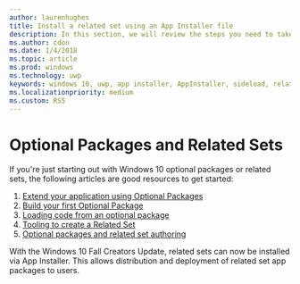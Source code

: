 ```yaml
---
author: laurenhughes
title: Install a related set using an App Installer file
description: In this section, we will review the steps you need to take to allow the installation of a related set via App Installer. We will also go through the steps to construct a *.appinstaller file that will define your related set.
ms.author: cdon
ms.date: 1/4/2018
ms.topic: article
ms.prod: windows
ms.technology: uwp
keywords: windows 10, uwp, app installer, AppInstaller, sideload, related set, optional packages
ms.localizationpriority: medium
ms.custom: RS5
---
```


# Optional Packages and Related Sets

If you're just starting out with Windows 10 optional packages or related sets, the following articles are good resources to get started: 

1.  [Extend your application using Optional Packages](https://blogs.msdn.microsoft.com/appinstaller/2017/04/05/uwpoptionalpackages/)
2.  [Build your first Optional Package](https://blogs.msdn.microsoft.com/appinstaller/2017/05/09/build-your-first-optional-package/)
3.  [Loading code from an optional package](https://blogs.msdn.microsoft.com/appinstaller/2017/05/11/loading-code-from-an-optional-package/)
4.  [Tooling to create a Related Set](https://blogs.msdn.microsoft.com/appinstaller/2017/05/12/tooling-to-create-a-related-set/)
5.  [Optional packages and related set authoring](https://docs.microsoft.com/windows/uwp/packaging/optional-packages)

With the Windows 10 Fall Creators Update, related sets can now be installed via App Installer. This allows distribution and deployment of related set app packages to users. 

